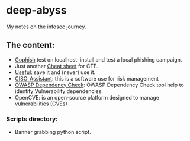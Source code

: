 # deep-abyss

My notes on the infosec journey.

## The content:

- [Gophish](https://github.com/SharkUncle/deep-abyss/blob/master/Gophish.md) test on localhost: install and test a local phishing campaign.
- Just another [Cheat sheet](https://github.com/SharkUncle/deep-abyss/blob/master/Cheat_sheet.md) for CTF.
- [Useful](https://github.com/SharkUncle/deep-abyss/blob/master/Useful.md): save it and (never) use it.
- [CISO_Assistant](https://github.com/SharkUncle/deep-abyss/blob/master/CISO_assistant.md): this is a software use for risk management
- [OWASP Dependency Check](https://github.com/SharkUncle/deep-abyss/blob/master/OWASP_DC.md): OWASP Dependency Check tool help to identify Vulnerability dependencies.
- OpenCVE: is an open-source platform designed to manage vulnerabilities (CVEs)

### Scripts directory:

- Banner grabbing python script.
